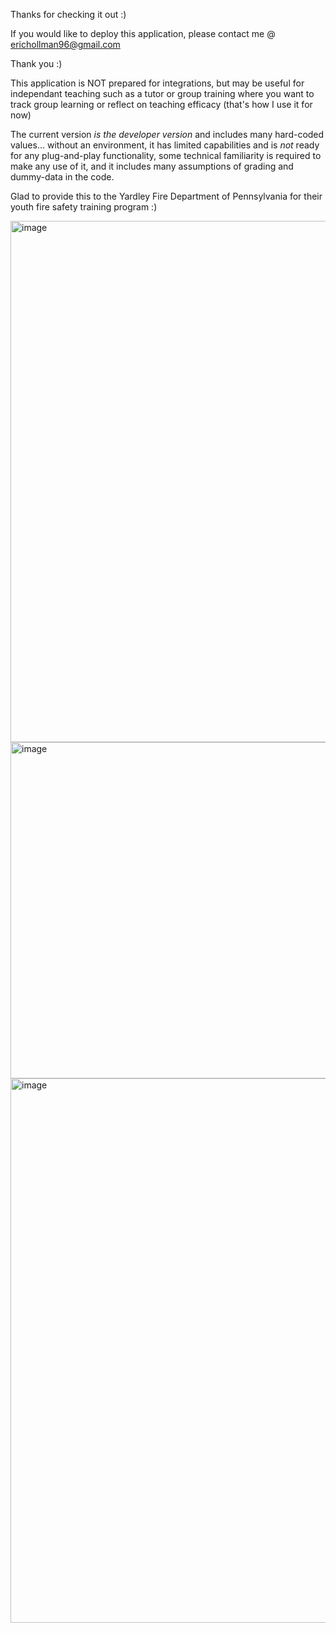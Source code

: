 Thanks for checking it out :)

If you would like to deploy this application, please contact me @ erichollman96@gmail.com

Thank you :)

This application is NOT prepared for integrations, but may be useful for independant teaching such as a tutor or group training where you want to track group learning or reflect on teaching efficacy (that's how I use it for now)

The current version _is the developer version_ and includes many hard-coded values... without an environment, it has limited capabilities and is _not_ ready for any plug-and-play functionality, some technical familiarity is required to make any use of it, and it includes many assumptions of grading and dummy-data in the code. 

Glad to provide this to the Yardley Fire Department of Pennsylvania for their youth fire safety training program :) 


<img width="1839" height="834" alt="image" src="https://github.com/user-attachments/assets/4856fb67-8371-4fcd-a9dd-79bcfb7b763e" />


<img width="1046" height="538" alt="image" src="https://github.com/user-attachments/assets/2c072f8a-2c89-4b88-a6cb-c9070552752c" />

<img width="1564" height="871" alt="image" src="https://github.com/user-attachments/assets/5367ef2e-a51e-434c-b7e2-a3ce5fe2030c" />

